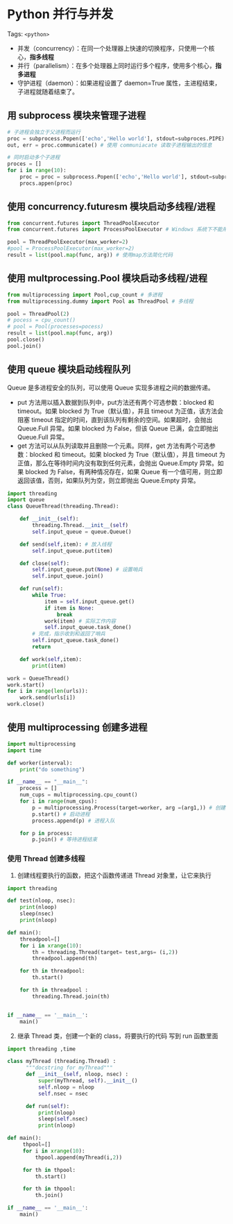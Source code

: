 # Python 并行与并发

Tags: `<python>`

* 并发（concurrency）：在同一个处理器上快速的切换程序，只使用一个核心，**指多线程**
* 并行（parallelism）：在多个处理器上同时运行多个程序，使用多个核心，**指多进程**
* 守护进程（daemon）：如果进程设置了 daemon=True 属性，主进程结束，子进程就随着结束了。

## 用 subprocess 模块来管理子进程
```python
# 子进程会独立于父进程而运行
proc = subprocess.Popen(['echo','Hello world'], stdout=subproces.PIPE)
out, err = proc.communicate() # 使用 communiacate 读取子进程输出的信息

# 同时启动多个子进程
proces = []
for i in range(10):
    proc = proc = subprocess.Popen(['echo','Hello world'], stdout=subproces.PIPE)
    procs.appen(proc)
```

## 使用 concurrency.futuresm 模块启动多线程/进程
```python
from concurrent.futures import ThreadPoolExecutor
from concurrent.futures import ProcessPoolExecutor # Windows 系统下不能用

pool = ThreadPoolExecutor(max_worker=2)
#pool = ProcessPoolExecutor(max_worker=2)
result = list(pool.map(func, arg)) # 使用map方法简化代码
```

## 使用 multprocessing.Pool 模块启动多线程/进程
```python
from multiprocessing import Pool,cup_count # 多进程
from multiprocessing.dummy import Pool as ThreadPool # 多线程

pool = ThreadPool(2)
# pocess = cpu_count()
# pool = Pool(processes=pocess)
result = list(pool.map(func, arg))
pool.close()
pool.join()
```

## 使用 queue 模块启动线程队列
Queue 是多进程安全的队列，可以使用 Queue 实现多进程之间的数据传递。

* put 方法用以插入数据到队列中，put方法还有两个可选参数：blocked 和 timeout。如果 blocked 为 True（默认值），并且 timeout 为正值，该方法会阻塞 timeout 指定的时间，直到该队列有剩余的空间。如果超时，会抛出 Queue.Full 异常。如果 blocked 为 False，但该 Queue 已满，会立即抛出 Queue.Full 异常。
* get 方法可以从队列读取并且删除一个元素。同样，get 方法有两个可选参数：blocked 和 timeout。如果 blocked 为 True（默认值），并且 timeout 为正值，那么在等待时间内没有取到任何元素，会抛出 Queue.Empty 异常。如果 blocked 为 False，有两种情况存在，如果 Queue 有一个值可用，则立即返回该值，否则，如果队列为空，则立即抛出 Queue.Empty 异常。
```python
import threading
import queue
class QueueThread(threading.Thread):

    def __init__(self):
        threading.Thread.__init__(self)
        self.input_queue = queue.Queue()

    def send(self,item): # 放入线程
        self.input_queue.put(item)

    def close(self):
        self.input_queue.put(None) # 设置哨兵
        self.input_queue.join()

    def run(self):
        while True:
            item = self.input_queue.get()
            if item is None:
                break
            work(item) # 实际工作内容
            self.input_queue.task_done()
        # 完成，指示收到和返回了哨兵
        self.input_queue.task_done()
        return

    def work(self,item):
        print(item)

work = QueueThread()
work.start()
for i in range(len(urls)):
    work.send(urls[i])
work.close()
```

## 使用 multiprocessing 创建多进程
```python
import multiprocessing
import time

def worker(interval):
    print("do something")

if __name__ == "__main__":
    process = []
    num_cups = multiprocessing.cpu_count()
    for i in range(num_cpus):
        p = multiprocessing.Process(target=worker, arg =(arg1,)) # 创建进程
        p.start() # 启动进程
        process.append(p) # 进程入队

    for p in process:
        p.join() # 等待进程结束
```

### 使用 Thread 创建多线程
1. 创建线程要执行的函数，把这个函数传递进 Thread 对象里，让它来执行
```python
import threading

def test(nloop, nsec):
    print(nloop)
    sleep(nsec)
    print(nloop)

def main():
    threadpool=[]
    for i in xrange(10):
        th = threading.Thread(target= test,args= (i,2))
        threadpool.append(th)

    for th in threadpool:
        th.start()

    for th in threadpool :
        threading.Thread.join(th)


if __name__ == '__main__':
    main()
```

2. 继承 Thread 类，创建一个新的 class，将要执行的代码 写到 run 函数里面
```python
import threading ,time

class myThread (threading.Thread) :
      """docstring for myThread"""
      def __init__(self, nloop, nsec) :
          super(myThread, self).__init__()
          self.nloop = nloop
          self.nsec = nsec

      def run(self):
          print(nloop)
          sleep(self.nsec)
          print(nloop)

def main():
     thpool=[]
     for i in xrange(10):
         thpool.append(myThread(i,2))

     for th in thpool:
         th.start()

     for th in thpool:
         th.join()

if __name__ == '__main__':
    main()
```

